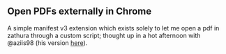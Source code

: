 ## Open PDFs externally in Chrome

A simple manifest v3 extension which exists solely to let me open a pdf in zathura through a custom script; thought up in a hot afternoon with @aziis98 (his version [here](https://github.com/aziis98/ext-open-pdf)).
